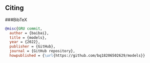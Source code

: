 ## Citing

###BibTeX

```bibtex
@misc{GRU commit,
  author = {baibai},
  title = {models},
  year = {2022},
  publisher = {GitHub},
  journal = {GitHub repository},
  howpublished = {\url{https://github.com/bq18206502629/models}}
```
